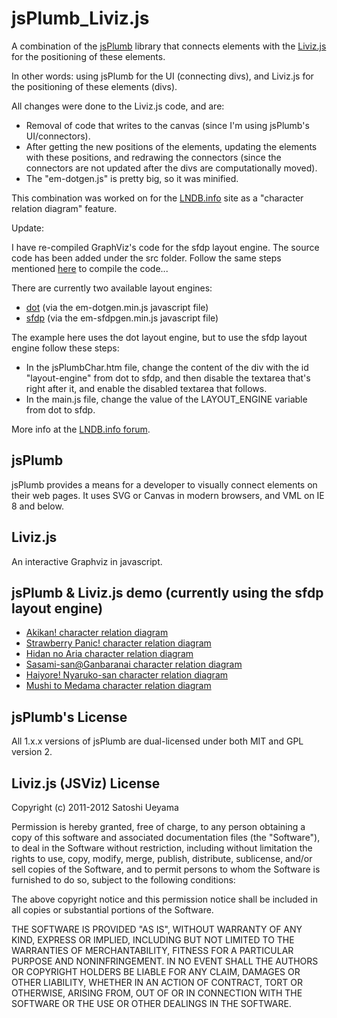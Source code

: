 jsPlumb_Liviz.js
================

A combination of the [jsPlumb](https://github.com/sporritt/jsplumb) library that connects elements with the [Liviz.js](https://github.com/gyuque/livizjs) for the positioning of these elements.

In other words: using jsPlumb for the UI (connecting divs), and Liviz.js for the positioning of these elements (divs).

All changes were done to the Liviz.js code, and are:
- Removal of code that writes to the canvas (since I'm using jsPlumb's UI/connectors).
- After getting the new positions of the elements, updating the elements with these positions, and redrawing the connectors (since the connectors are not updated after the divs are computationally moved).
- The "em-dotgen.js" is pretty big, so it was minified.

This combination was worked on for the [LNDB.info](http://lndb.info/) site as a "character relation diagram" feature.

Update:

I have re-compiled GraphViz's code for the sfdp layout engine. The source code has been added under the src folder. Follow the same steps mentioned [here](https://github.com/gyuque/livizjs) to compile the code...

There are currently two available layout engines:
- [dot](http://www.graphviz.org/pdf/dot.1.pdf) (via the em-dotgen.min.js javascript file)
- [sfdp](http://www.graphviz.org/pdf/sfdp.1.pdf) (via the em-sfdpgen.min.js javascript file)

The example here uses the dot layout engine, but to use the sfdp layout engine follow these steps:
- In the jsPlumbChar.htm file, change the content of the div with the id "layout-engine" from dot to sfdp, and then disable the textarea that's right after it, and enable the disabled textarea that follows.
- In the main.js file, change the value of the LAYOUT_ENGINE variable from dot to sfdp.

More info at the [LNDB.info forum](http://forums.lndb.info/showthread.php?tid=43&pid=185#pid185).

## jsPlumb
jsPlumb provides a means for a developer to visually connect elements on their web pages. It uses SVG or 
Canvas in modern browsers, and VML on IE 8 and below.

## Liviz.js
An interactive Graphviz in javascript.

## jsPlumb & Liviz.js demo (currently using the sfdp layout engine)
- [Akikan! character relation diagram](http://lndb.info/light_novel/diagram/Akikan!)
- [Strawberry Panic! character relation diagram](http://lndb.info/light_novel/diagram/Strawberry_Panic!)
- [Hidan no Aria character relation diagram](http://lndb.info/light_novel/diagram/Hidan_no_Aria)
- [Sasami-san@Ganbaranai character relation diagram](http://lndb.info/light_novel/diagram/Sasami-san@Ganbaranai)
- [Haiyore! Nyaruko-san character relation diagram](http://lndb.info/light_novel/diagram/Haiyore!_Nyaruko-san)
- [Mushi to Medama character relation diagram](http://lndb.info/light_novel/diagram/Mushi_to_Medama)

## jsPlumb's License
All 1.x.x versions of jsPlumb are dual-licensed under both MIT and GPL version 2.

## Liviz.js (JSViz) License
Copyright (c) 2011-2012 Satoshi Ueyama

Permission is hereby granted, free of charge, to any person obtaining a copy of this software and associated documentation files (the "Software"), to deal in the Software without restriction, including without limitation the rights to use, copy, modify, merge, publish, distribute, sublicense, and/or sell copies of the Software, and to permit persons to whom the Software is furnished to do so, subject to the following conditions:

The above copyright notice and this permission notice shall be included in all copies or substantial portions of the Software.

THE SOFTWARE IS PROVIDED "AS IS", WITHOUT WARRANTY OF ANY KIND, EXPRESS OR IMPLIED, INCLUDING BUT NOT LIMITED TO THE WARRANTIES OF MERCHANTABILITY, FITNESS FOR A PARTICULAR PURPOSE AND NONINFRINGEMENT. IN NO EVENT SHALL THE AUTHORS OR COPYRIGHT HOLDERS BE LIABLE FOR ANY CLAIM, DAMAGES OR OTHER LIABILITY, WHETHER IN AN ACTION OF CONTRACT, TORT OR OTHERWISE, ARISING FROM, OUT OF OR IN CONNECTION WITH THE SOFTWARE OR THE USE OR OTHER DEALINGS IN THE SOFTWARE.

